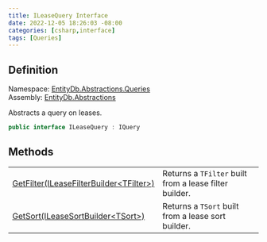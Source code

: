 ```yaml
---
title: ILeaseQuery Interface
date: 2022-12-05 18:26:03 -08:00
categories: [csharp,interface]
tags: [Queries]
---
```


## Definition
Namespace: <a href='/posts/csharp.namespace.entitydb.abstractions.queries/'>EntityDb.Abstractions.Queries</a><br />
Assembly: <a href='/posts/csharp.assembly.entitydb.abstractions/'>EntityDb.Abstractions</a><br />

Abstracts a query on leases.

```cs
public interface ILeaseQuery : IQuery
```
## Methods
<table><tr><td><!--/posts/csharp.notimplemented.entitydb.abstractions.queries.ileasequery.getfilter/--><a href='#'>GetFilter(ILeaseFilterBuilder&lt;TFilter&gt;)</a></td><td>
Returns a <code class='language-plaintext highlighter-rouge'>TFilter</code> built from a lease filter builder.
</td></tr><tr><td><!--/posts/csharp.notimplemented.entitydb.abstractions.queries.ileasequery.getsort/--><a href='#'>GetSort(ILeaseSortBuilder&lt;TSort&gt;)</a></td><td>
Returns a <code class='language-plaintext highlighter-rouge'>TSort</code> built from a lease sort builder.
</td></tr></table>
